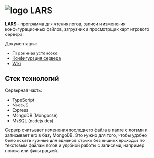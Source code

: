 # ![logo](https://raw.githubusercontent.com/neverm1ndo/libertylogs/master/docs/logo_60x60.png) LARS
**LARS** - программа для чтения логов, записи и изменения конфигурационных файлов, загрузчик и просмотрщик карт игрового сервера.

Документация:

* [Первичная установка](https://github.com/neverm1ndo/libertylogs/blob/master/docs/setup.md)
* [Конфигурация сервера](https://github.com/neverm1ndo/libertylogs/blob/master/docs/configuration.md)
* [Wiki](https://github.com/neverm1ndo/lars-server/wiki)

## Стек технологий

Серверная часть:
* TypeScript
* NodeJS
* Express
* MongoDB (Mongoose)
* MySQL (nodejs dep)

Сервер считывает изменения последнего файла в папке с логами и записывает его в базу MongoDB. Это нужно для того, чтобы удобно было искать нужные для админов строки без лишних проходов по текстовым файлам логов и удобной работы с записями, например поиска или фильтрацией.
